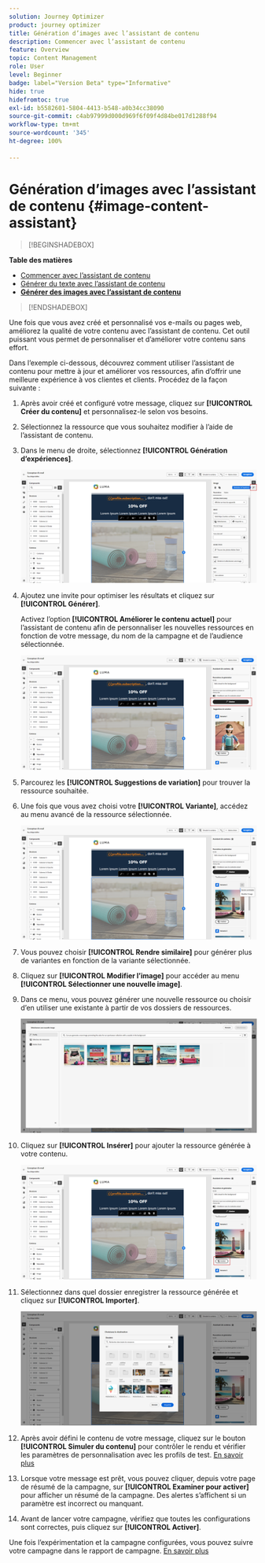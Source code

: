 ```yaml
---
solution: Journey Optimizer
product: journey optimizer
title: Génération d’images avec l’assistant de contenu
description: Commencer avec l’assistant de contenu
feature: Overview
topic: Content Management
role: User
level: Beginner
badge: label="Version Beta" type="Informative"
hide: true
hidefromtoc: true
exl-id: b5582601-5804-4413-b548-a0b34cc38090
source-git-commit: c4ab97999d000d969f6f09f4d84be017d1288f94
workflow-type: tm+mt
source-wordcount: '345'
ht-degree: 100%

---
```


# Génération d’images avec l’assistant de contenu {#image-content-assistant}

>[!BEGINSHADEBOX]

**Table des matières**

* [Commencer avec l’assistant de contenu](gs-generative.md)
* [Générer du texte avec l’assistant de contenu](generative-content.md)
* **[Générer des images avec l’assistant de contenu](generative-image.md)**

>[!ENDSHADEBOX]



Une fois que vous avez créé et personnalisé vos e-mails ou pages web, améliorez la qualité de votre contenu avec l’assistant de contenu. Cet outil puissant vous permet de personnaliser et d’améliorer votre contenu sans effort.

Dans l’exemple ci-dessous, découvrez comment utiliser l’assistant de contenu pour mettre à jour et améliorer vos ressources, afin d’offrir une meilleure expérience à vos clientes et clients. Procédez de la façon suivante :

1. Après avoir créé et configuré votre message, cliquez sur **[!UICONTROL Créer du contenu]** et personnalisez-le selon vos besoins.

1. Sélectionnez la ressource que vous souhaitez modifier à l’aide de l’assistant de contenu.

1. Dans le menu de droite, sélectionnez **[!UICONTROL Génération d’expériences]**.

   ![](assets/gen-ai-image-1.png)

1. Ajoutez une invite pour optimiser les résultats et cliquez sur **[!UICONTROL Générer]**.

   Activez l’option **[!UICONTROL Améliorer le contenu actuel]** pour l’assistant de contenu afin de personnaliser les nouvelles ressources en fonction de votre message, du nom de la campagne et de l’audience sélectionnée.

   ![](assets/gen-ai-image-2.png)

1. Parcourez les **[!UICONTROL Suggestions de variation]** pour trouver la ressource souhaitée.

1. Une fois que vous avez choisi votre **[!UICONTROL Variante]**, accédez au menu avancé de la ressource sélectionnée.

   ![](assets/gen-ai-image-3.png)

1. Vous pouvez choisir **[!UICONTROL Rendre similaire]** pour générer plus de variantes en fonction de la variante sélectionnée.

1. Cliquez sur **[!UICONTROL Modifier l’image]** pour accéder au menu **[!UICONTROL Sélectionner une nouvelle image]**.

1. Dans ce menu, vous pouvez générer une nouvelle ressource ou choisir d’en utiliser une existante à partir de vos dossiers de ressources.

   ![](assets/gen-ai-image-4.png)

1. Cliquez sur **[!UICONTROL Insérer]** pour ajouter la ressource générée à votre contenu.

   ![](assets/gen-ai-image-5.png)

1. Sélectionnez dans quel dossier enregistrer la ressource générée et cliquez sur **[!UICONTROL Importer]**.

   ![](assets/gen-ai-image-6.png)

1. Après avoir défini le contenu de votre message, cliquez sur le bouton **[!UICONTROL Simuler du contenu]** pour contrôler le rendu et vérifier les paramètres de personnalisation avec les profils de test. [En savoir plus](../email/preview.md)

1. Lorsque votre message est prêt, vous pouvez cliquer, depuis votre page de résumé de la campagne, sur **[!UICONTROL Examiner pour activer]** pour afficher un résumé de la campagne. Des alertes s’affichent si un paramètre est incorrect ou manquant.

1. Avant de lancer votre campagne, vérifiez que toutes les configurations sont correctes, puis cliquez sur **[!UICONTROL Activer]**.

Une fois l’expérimentation et la campagne configurées, vous pouvez suivre votre campagne dans le rapport de campagne. [En savoir plus](../reports/campaign-global-report.md#experimentation-report)

